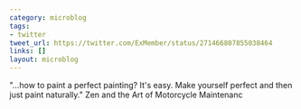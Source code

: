 ```yaml
---
category: microblog
tags:
- twitter
tweet_url: https://twitter.com/ExMember/status/271466807855038464
links: []
layout: microblog
---
```

"…how to paint a perfect painting? It's easy. Make yourself perfect and then just paint naturally." Zen and the Art of Motorcycle Maintenanc
